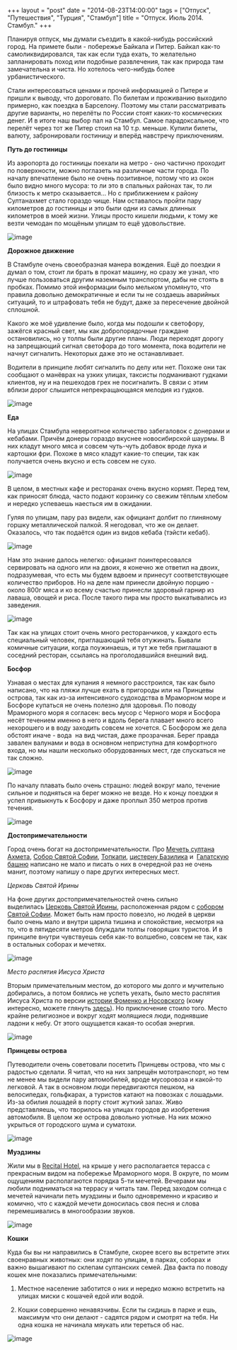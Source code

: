 +++
layout = "post"
date = "2014-08-23T14:00:00"
tags = ["Отпуск", "Путешествия", "Турция", "Стамбул"]
title = "Отпуск. Июль 2014. Стамбул."
+++

Планируя отпуск, мы думали съездить в какой-нибудь российский город. На примете были - побережье Байкала и Питер. Байкал как-то самоликвидировался, так как если туда ехать, то желательно запланировать поход или подобные развлечения, так как природа там замечательна и чиста. Но хотелось чего-нибудь более урбанистического. 

Стали интересоваться ценами и прочей информацией о Питере и пришли к выводу, что дороговато. По билетам и проживанию выходило примерно, как поездка в Барселону. Поэтому мы стали рассматривать другие варианты, но перелёты по России стоят каких-то космических денег. И в итоге наш выбор пал на Стамбул. Самое парадоксальное, что перелёт через тот же Питер стоил на 10 т.р. меньше. Купили билеты, валюту, забронировали гостиницу и вперёд навстречу приключениям.

**Путь до гостиницы**

Из аэропорта до гостиницы поехали на метро - оно частично проходит по поверхности, можно поглазеть на различные части города. По началу впечатление было не очень позитивное, потому что из окон было видно много мусора: то ли это в спальных районах так, то ли близость к метро сказывается… Но с приближением к району Султанахмет стало гораздо чище. Нам оставалось пройти пару километров до гостиницы и это были одни из самых длинных километров в моей жизни. Улицы просто кишели людьми, к тому же везти чемодан по мощёным улицам то ещё удовольствие. 

![image](/post/2014/08/vacation-july-2014-stambul-1.jpg)

**Дорожное движение**

В Стамбуле очень своеобразная манера вождения. Ещё до поездки я думал о том, стоит ли брать в прокат машину, но сразу же узнал, что лучше пользоваться другим наземным транспортом, дабы не стоять в пробках. Помимо этой информации было мельком упомянуто, что правила довольно демократичные и если ты не создаешь аварийных ситуаций, то и штрафовать тебя не будут, даже за пересечение двойной сплошной.

Какого же моё удивление было, когда мы подошли к светофору, зажёгся красный свет, мы как добропорядочные граждане остановились, но у толпы были другие планы. Люди переходят дорогу на запрещающий сигнал светофора до того момента, пока водители не начнут сигналить. Некоторых даже это не останавливает.

Водители в принципе любят сигналить по делу или нет. Похоже они так сообщают о манёврах на узких улицах, таксисты подманивают гудками клиентов, ну и на пешеходов грех не посигналить. В связи с этим вблизи дорог слышится непрекращающаяся мелодия из гудков.

![image](/post/2014/08/vacation-july-2014-stambul-2.jpg)

**Еда**

На улицах Стамбула невероятное количество забегаловок с донерами и кебабами. Причём донеры гораздо вкуснее новосибирской шаурмы. В них кладут много мяса и совсем чуть-чуть добавок вроде лука и картошки фри. Похоже в мясо кладут какие-то специи, так как получается очень вкусно и есть совсем не сухо.

![image](/post/2014/08/vacation-july-2014-stambul-3.jpg)

В целом, в местных кафе и ресторанах очень вкусно кормят. Перед тем, как приносят блюда, часто подают корзинку со свежим тёплым хлебом и нередко успеваешь наесться им в ожидании.

Гуляя по улицам, пару раз видели, как официант долбит по глиняному горшку металлической палкой. Я негодовал, что же он делает. Оказалось, что так подаётся один из видов кебаба (тэйсти кебаб).

![image](/post/2014/08/vacation-july-2014-stambul-4.jpg)

Нам это знание далось нелегко: официант поинтересовался сервировать на одного или на двоих, я конечно же ответил на двоих, подразумевая, что есть мы будем вдвоем и принесут соответствующее количество приборов. Но на деле нам принесли двойную порцию - около 800г мяса и ко всему счастью принесли здоровый гарнир из лаваша, овощей и риса. После такого пира мы просто выкатывались из заведения.

![image](/post/2014/08/vacation-july-2014-stambul-5.jpg)

Так как на улицах стоит очень много ресторанчиков, у каждого есть специальный человек, приглашающий тебя отужинать. Бывали комичные ситуации, когда поужинаешь, и тут же тебя приглашают в соседний ресторан, ссылаясь на проголодавшийся внешний вид.

**Босфор**

Узнавая о местах для купания я немного расстроился, так как было написано, что на пляжи лучше ехать в пригороды или на Принцевы острова, так как из-за интенсивного судоходства в Мраморном море и Босфоре купаться не очень полезно для здоровья. По поводу Мраморного моря я согласен: весь мусор с Черного моря и Босфора несёт течением именно в него и вдоль берега плавает много всего нехорошего и в воду заходить совсем не хочется. С Босфором же дела обстоят иначе - вода  на вид чистая, даже прозрачная. Берег правда завален валунами и вода в основном неприступна для комфортного входа, но мы нашли несколько оборудованных мест, где спускаться не так сложно.

![image](/post/2014/08/vacation-july-2014-stambul-6.jpg)

По началу плавать было очень страшно: людей вокруг мало, течение сильное и подняться на берег можно не везде. Но к концу поездки я успел привыкнуть к Босфору и даже проплыл 350 метров против течения.

![image](/post/2014/08/vacation-july-2014-stambul-7.jpg)

**Достопримечательности**

Город очень богат на достопримечательности. Про [Мечеть султана Ахмета](https://ru.wikipedia.org/wiki/%D0%93%D0%BE%D0%BB%D1%83%D0%B1%D0%B0%D1%8F_%D0%BC%D0%B5%D1%87%D0%B5%D1%82%D1%8C_%28%D0%A1%D1%82%D0%B0%D0%BC%D0%B1%D1%83%D0%BB%29), [Собор Святой Софии](https://ru.wikipedia.org/wiki/%D0%A1%D0%BE%D0%B1%D0%BE%D1%80_%D0%A1%D0%B2%D1%8F%D1%82%D0%BE%D0%B9_%D0%A1%D0%BE%D1%84%D0%B8%D0%B8_%28%D0%9A%D0%BE%D0%BD%D1%81%D1%82%D0%B0%D0%BD%D1%82%D0%B8%D0%BD%D0%BE%D0%BF%D0%BE%D0%BB%D1%8C%29), [Топкапи](https://ru.wikipedia.org/wiki/%D0%A2%D0%BE%D0%BF%D0%BA%D0%B0%D0%BF%D1%8B), [цистерну Базилика](https://ru.wikipedia.org/wiki/%D0%A6%D0%B8%D1%81%D1%82%D0%B5%D1%80%D0%BD%D0%B0_%D0%91%D0%B0%D0%B7%D0%B8%D0%BB%D0%B8%D0%BA%D0%B0) и  [Галатскую башню](https://ru.wikipedia.org/wiki/%D0%93%D0%B0%D0%BB%D0%B0%D1%82%D1%81%D0%BA%D0%B0%D1%8F_%D0%B1%D0%B0%D1%88%D0%BD%D1%8F) написано не мало и писать о них в очередной раз не очень манит, поэтому напишу о паре других интересных мест.

*Церковь Святой Ирины*

На фоне других достопримечательностей очень сильно выделилась [Ц](https://ru.wikipedia.org/wiki/%D0%A6%D0%B5%D1%80%D0%BA%D0%BE%D0%B2%D1%8C_%D0%A1%D0%B2%D1%8F%D1%82%D0%BE%D0%B9_%D0%98%D1%80%D0%B8%D0%BD%D1%8B)[ерковь Святой Ирины](https://ru.wikipedia.org/wiki/%D0%A6%D0%B5%D1%80%D0%BA%D0%BE%D0%B2%D1%8C_%D0%A1%D0%B2%D1%8F%D1%82%D0%BE%D0%B9_%D0%98%D1%80%D0%B8%D0%BD%D1%8B), расположенная рядом с [собором Святой Софии](https://ru.wikipedia.org/wiki/%D0%A1%D0%BE%D0%B1%D0%BE%D1%80_%D0%A1%D0%B2%D1%8F%D1%82%D0%BE%D0%B9_%D0%A1%D0%BE%D1%84%D0%B8%D0%B8_%28%D0%9A%D0%BE%D0%BD%D1%81%D1%82%D0%B0%D0%BD%D1%82%D0%B8%D0%BD%D0%BE%D0%BF%D0%BE%D0%BB%D1%8C%29). Может быть нам просто повезло, но людей в церкви было очень мало и внутри царила тишина и спокойствие, несмотря на то, что в пятидесяти метров блуждали толпы говорящих туристов. И в принципе внутри чувствуешь себя как-то волшебно, совсем не так, как в остальных соборах и мечетях.

![image](/post/2014/08/vacation-july-2014-stambul-8.jpg)

*Место распятия Иисуса Христа*

Вторым примечательным местом, до которого мы долго и мучительно добирались, а потом боялись не успеть уехать, было место распятия Иисуса Христа по версии [истории Фоменко и Носовского](http://ru.wikipedia.org/wiki/%D0%9D%D0%BE%D0%B2%D0%B0%D1%8F_%D1%85%D1%80%D0%BE%D0%BD%D0%BE%D0%BB%D0%BE%D0%B3%D0%B8%D1%8F_%28%D0%A4%D0%BE%D0%BC%D0%B5%D0%BD%D0%BA%D0%BE%29) (кому интересно, можете глянуть [здесь](http://www.chronologia.org/zabytyj_ierusalim/2_01.html)). Но приключение стоило того. Место крайне религиозное и вокруг ходят молящиеся люди, поднявшие ладони к небу. От этого ощущается какая-то особая энергия.

![image](/post/2014/08/vacation-july-2014-stambul-9.jpg)

**Принцевы острова**

Путеводители очень советовали посетить Принцевы острова, что мы с радостью сделали. Я читал, что на них запрещён мототранспорт, но тем не менее мы видели пару автомобилей, вроде мусоровоза и какой-то легковой. А так в основном люди передвигаются пешком, на велосипедах, гольфкарах, а туристов катают на повозках с лошадьми. Из-за обилия лошадей в порту стоит жуткий запах. Живо представляешь, что творилось на улицах городов до изобретения автомобиля. В целом же острова довольно уютные. На них можно укрыться от городского шума и суматохи.  

![image](/post/2014/08/vacation-july-2014-stambul-10.jpg)

**Муэдзины**

Жили мы в [Recital Hotel](http://www.recitalhotel.com/), на крыше у него располагается терасса с прекрасным видом на побережье Мраморного моря. В округе, по моим ощущениям располагаются порядка 5-ти мечетей. Вечерами мы любили подниматься на террасу и читать там. Перед заходом солнца с мечетей начинали петь муэдзины и было одновременно и красиво и комично, что с каждой мечети доносилась своя песня и слова перемешивались в многообразии звуков.

![image](/post/2014/08/vacation-july-2014-stambul-11.jpg)

**Кошки**

Куда бы вы ни направились в Стамбуле, скорее всего вы встретите этих своенравных животных: они ходят по улицам, в парках, соборах и важно вышагивают по склепам султанских семей. Два факта по поводу кошек мне показались примечательными:

1. Местное население заботится о них и нередко можно встретить на улицах миски с кошачей едой или водой.

2. Кошки совершенно ненавязчивы. Если ты сидишь в парке и ешь, максимум что они делают - садятся рядом и смотрят на тебя. Ни одна кошка не начинала мяукать или тереться об нас.

![image](/post/2014/08/vacation-july-2014-stambul-12.jpg)